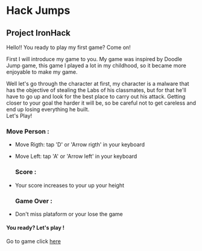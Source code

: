 # Hack Jumps 
## Project IronHack
 
  Hello!! 
  You ready to play my first game? Come on! 

  First I will introduce my game to you. 
  My game was inspired by Doodle Jump game, this game I played a lot in my childhood, so it became more enjoyable to make my game.

  Well let's go through the character at first, my character is a malware that has the objective of stealing the Labs of his classmates, but for that he'll have to go up and look for the best place to carry out his attack. Getting closer to your goal the harder it will be, so be careful not to get careless and end up losing everything he built. <br>
  Let's Play!
### Move Person :
- Move Rigth:
  tap 'D' or 'Arrow rigth' in your keyboard
- Move Left:
  tap 'A' or 'Arrow left' in your keyboard

  ### Score :
- Your score increases to your up your height

  ### Game Over : 
- Don't miss plataform or your lose the game

#### You ready? Let's play !
  Go to game click [here](https://renanoliveira20.github.io/hackJumps/)
